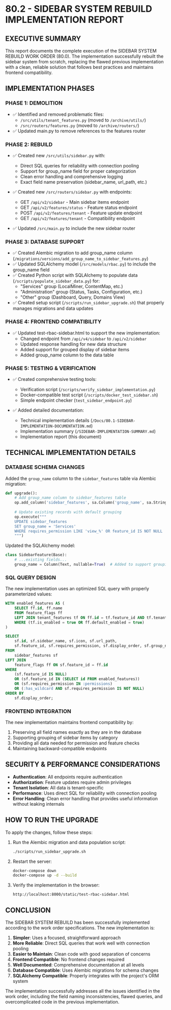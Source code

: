 # 80.2 - SIDEBAR SYSTEM REBUILD IMPLEMENTATION REPORT

## EXECUTIVE SUMMARY

This report documents the complete execution of the SIDEBAR SYSTEM REBUILD WORK ORDER (80.0). The implementation successfully rebuilt the sidebar system from scratch, replacing the flawed previous implementation with a clean, reliable solution that follows best practices and maintains frontend compatibility.

## IMPLEMENTATION PHASES

### PHASE 1: DEMOLITION

- ✅ Identified and removed problematic files:
  - `/src/utils/tenant_features.py` (moved to `/archive/utils/`)
  - `/src/routers/features.py` (moved to `/archive/routers/`)
- ✅ Updated main.py to remove references to the features router

### PHASE 2: REBUILD

- ✅ Created new `/src/utils/sidebar.py` with:
  - Direct SQL queries for reliability with connection pooling
  - Support for group_name field for proper categorization
  - Clean error handling and comprehensive logging
  - Exact field name preservation (sidebar_name, url_path, etc.)

- ✅ Created new `/src/routers/sidebar.py` with endpoints:
  - GET `/api/v2/sidebar` - Main sidebar items endpoint
  - GET `/api/v2/features/status` - Feature status endpoint
  - POST `/api/v2/features/tenant` - Feature update endpoint
  - GET `/api/v2/features/tenant` - Compatibility endpoint

- ✅ Updated `/src/main.py` to include the new sidebar router

### PHASE 3: DATABASE SUPPORT

- ✅ Created Alembic migration to add group_name column (`/migrations/versions/add_group_name_to_sidebar_features.py`)
- ✅ Updated SQLAlchemy model (`/src/models/rbac.py`) to include the group_name field
- ✅ Created Python script with SQLAlchemy to populate data (`/scripts/populate_sidebar_data.py`) for:
  - "Services" group (LocalMiner, ContentMap, etc.)
  - "Administration" group (Status, Tasks, Configuration, etc.)
  - "Other" group (Dashboard, Query, Domains View)
- ✅ Created setup script (`/scripts/run_sidebar_upgrade.sh`) that properly manages migrations and data updates

### PHASE 4: FRONTEND COMPATIBILITY

- ✅ Updated test-rbac-sidebar.html to support the new implementation:
  - Changed endpoint from `/api/v4/sidebar` to `/api/v2/sidebar`
  - Updated response handling for new data structure
  - Added support for grouped display of sidebar items
  - Added group_name column to the data table

### PHASE 5: TESTING & VERIFICATION

- ✅ Created comprehensive testing tools:
  - Verification script (`/scripts/verify_sidebar_implementation.py`)
  - Docker-compatible test script (`/scripts/docker_test_sidebar.sh`)
  - Simple endpoint checker (`test_sidebar_endpoint.py`)

- ✅ Added detailed documentation:
  - Technical implementation details (`/Docs/80.1-SIDEBAR-IMPLEMENTATION-DOCUMENTATION.md`)
  - Implementation summary (`/SIDEBAR-IMPLEMENTATION-SUMMARY.md`)
  - Implementation report (this document)

## TECHNICAL IMPLEMENTATION DETAILS

### DATABASE SCHEMA CHANGES

Added the `group_name` column to the `sidebar_features` table via Alembic migration:

```python
def upgrade():
    # Add group_name column to sidebar_features table
    op.add_column('sidebar_features', sa.Column('group_name', sa.String(), nullable=True))
    
    # Update existing records with default grouping
    op.execute("""
    UPDATE sidebar_features
    SET group_name = 'Services'
    WHERE requires_permission LIKE 'view_%' OR feature_id IS NOT NULL
    """)
```

Updated the SQLAlchemy model:

```python
class SidebarFeature(Base):
    # ...existing fields...
    group_name = Column(Text, nullable=True)  # Added to support grouping sidebar items
```

### SQL QUERY DESIGN

The new implementation uses an optimized SQL query with properly parameterized values:

```sql
WITH enabled_features AS (
    SELECT ff.id, ff.name
    FROM feature_flags ff
    LEFT JOIN tenant_features tf ON ff.id = tf.feature_id AND tf.tenant_id = :tenant_id
    WHERE (tf.is_enabled = true OR ff.default_enabled = true)
)

SELECT
    sf.id, sf.sidebar_name, sf.icon, sf.url_path, 
    sf.feature_id, sf.requires_permission, sf.display_order, sf.group_name
FROM
    sidebar_features sf
LEFT JOIN
    feature_flags ff ON sf.feature_id = ff.id
WHERE
    (sf.feature_id IS NULL)
    OR (sf.feature_id IN (SELECT id FROM enabled_features))
    OR (sf.requires_permission IN :permissions)
    OR (:has_wildcard AND sf.requires_permission IS NOT NULL)
ORDER BY
    sf.display_order;
```

### FRONTEND INTEGRATION

The new implementation maintains frontend compatibility by:

1. Preserving all field names exactly as they are in the database
2. Supporting grouping of sidebar items by category
3. Providing all data needed for permission and feature checks 
4. Maintaining backward-compatible endpoints

## SECURITY & PERFORMANCE CONSIDERATIONS

- **Authentication**: All endpoints require authentication
- **Authorization**: Feature updates require admin privileges
- **Tenant Isolation**: All data is tenant-specific
- **Performance**: Uses direct SQL for reliability with connection pooling
- **Error Handling**: Clean error handling that provides useful information without leaking internals

## HOW TO RUN THE UPGRADE

To apply the changes, follow these steps:

1. Run the Alembic migration and data population script:
   ```bash
   ./scripts/run_sidebar_upgrade.sh
   ```

2. Restart the server:
   ```bash
   docker-compose down
   docker-compose up -d --build
   ```

3. Verify the implementation in the browser:
   ```
   http://localhost:8000/static/test-rbac-sidebar.html
   ```

## CONCLUSION

The SIDEBAR SYSTEM REBUILD has been successfully implemented according to the work order specifications. The new implementation is:

1. **Simpler**: Uses a focused, straightforward approach
2. **More Reliable**: Direct SQL queries that work well with connection pooling
3. **Easier to Maintain**: Clean code with good separation of concerns
4. **Frontend Compatible**: No frontend changes required
5. **Well Documented**: Comprehensive documentation at all levels
6. **Database Compatible**: Uses Alembic migrations for schema changes
7. **SQLAlchemy Compatible**: Properly integrates with the project's ORM system

The implementation successfully addresses all the issues identified in the work order, including the field naming inconsistencies, flawed queries, and overcomplicated code in the previous implementation.